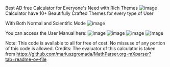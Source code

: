 Best AD free Calculator for Everyone's Need with Rich Themes
![image](https://github.com/saksham-09-design/Calculator/assets/115058591/81daaa17-75f9-4ca6-96ba-7eaf3e826c71)
Calculator have 10+ Beautifully Crafted Themes for every type of User

With Both Normal and Scientific Mode
![image](https://github.com/saksham-09-design/Calculator/assets/115058591/8241f22f-5e87-469c-81dc-5ee6c88ae157)

You can access the User Manual here:
![image](https://github.com/saksham-09-design/Calculator/assets/115058591/913b8587-2555-40cf-8ebe-9e0c991d4806)
![image](https://github.com/saksham-09-design/Calculator/assets/115058591/796894c9-3d98-4ec2-90cd-da996ac93e13)
![image](https://github.com/saksham-09-design/Calculator/assets/115058591/215b1c28-1413-47f0-9056-578f050d5f20)
![image](https://github.com/saksham-09-design/Calculator/assets/115058591/1d76017f-e6eb-43b8-915e-bb47dfb67e1a)

Note: This code is available to all for free of cost. No missuse of any portion of this code is allowed. 
Credits: The evaluator of this calculator is taken from https://github.com/mariuszgromada/MathParser.org-mXparser?tab=readme-ov-file
